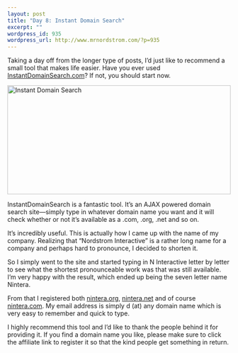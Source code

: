 ```yaml
--- 
layout: post
title: "Day 8: Instant Domain Search"
excerpt: ""
wordpress_id: 935
wordpress_url: http://www.mrnordstrom.com/?p=935
---
```

<p>Taking a day off from the longer type of posts, I&rsquo;d just like to recommend a small tool that makes life easier. Have you ever used <a href="http://instantdomainsearch.com">InstantDomainSearch.com</a>? If not, you should start now.</p>
<!--more-->
<p><a class="imagelink" href="http://www.mrnordstrom.com/wp-content/uploads/2010/06/instantdomainsearch.png"><img src="http://www.mrnordstrom.com/wp-content/uploads/2010/06/instantdomainsearch.png" alt="Instant Domain Search" title="Instant Domain Search" width="504" height="246" class="alignnone size-full wp-image-944" /></a></p>
<p>InstantDomainSearch is a fantastic tool. It&rsquo;s an AJAX powered domain search site&mdash;simply type in whatever domain name you want and it will check whether or not it&rsquo;s available as a .com, .org, .net and so on.</p>
<p>It&rsquo;s incredibly useful. This is actually how I came up with the name of my company. Realizing that &ldquo;Nordstrom Interactive&rdquo; is a rather long name for a company and perhaps hard to pronounce, I decided to shorten it.</p>
<p>So I simply went to the site and started typing in N Interactive letter by letter to see what the shortest pronounceable work was that was still available. I&rsquo;m very happy with the result, which ended up being the seven letter name Nintera.</p>
<p>From that I registered both <a href="http://www.nintera.org/">nintera.org</a>, <a href="http://www.nintera.net/">nintera.net</a> and of course <a href="http://www.nintera.com/">nintera.com</a>. My email address is simply d (at) any domain name which is very easy to remember and quick to type.</p>
<p>I highly recommend this tool and I&rsquo;d like to thank the people behind it for providing it. If you find a domain name you like, please make sure to click the affiliate link to register it so that the kind people get something in return.</p>
